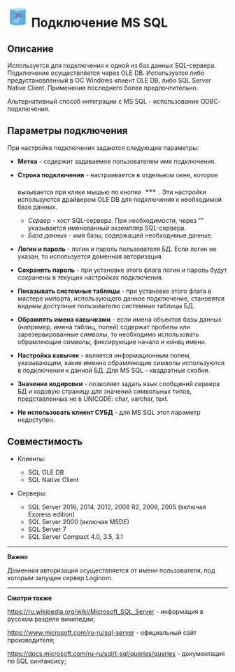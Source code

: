 # ![](../../../media/app/icons/vendors/mssqloledbunidacdbconnection.svg) Подключение MS SQL

## Описание

Используется для подключения к одной из баз данных SQL-сервера. Подключение осуществляется через OLE DB. Используется либо предустановленный в ОС Windows клиент OLE DB, либо SQL Server Native Client. Применение последнего более предпочтительно.

Альтернативный способ интеграции с MS SQL - использование ODBC-подключения.

## Параметры подключения

При настройке подключения задаются следующие параметры:

* **Метка** - содержит задаваемое пользователем имя подключения.

* **Строка подключения** - настраивается в отдельном окне, которое вызывается при клике мышью по кнопке ![](../../../media/app/icons/toolbar_18/browse.svg). Эти настройки используются драйвером OLE DB для подключения к необходимой базе данных.
    * *Сервер* - хост SQL-сервера. При необходимости, через "" указывается именованный экземпляр SQL-сервера.
    * *База данных* - имя базы, содержащей необходимые данные.

* **Логин и пароль** - логин и пароль пользователя БД. Если логин не указан, то используется доменная авторизация.

* **Сохранять пароль** - при установке этого флага логин и пароль будут сохранены в текущих настройках подключения.

* **Показывать системные таблицы** - при установке этого флага в мастере импорта, использующего данное подключение, становятся видимы доступные пользователю системные таблицы БД.

* **Обрамлять имена кавычками** - если имена объектов базы данных (например, имена таблиц, полей) содержат пробелы или зарезервированные символы, то необходимо использовать обрамляющие символы, фиксирующие начало и конец имени.

* **Настройка кавычек** - является информационным полем, указывающим, какие именно обрамляющие символы используются в подключении к данной БД. Для MS SQL - квадратные скобки.

* **Значение кодировки** - позволяет задать язык сообщений сервера БД и кодовую страницу для значений символьных типов, представленных не в UNICODE: char, varchar, text.

* **Не использовать клиент СУБД** - для MS SQL этот параметр недоступен.

## Совместимость

* Клиенты:
    * SQL OLE DB
    * SQL Native Client

* Серверы:
    * SQL Server 2016, 2014, 2012, 2008 R2, 2008, 2005 (включая Express edition)
    * SQL Server 2000 (включая MSDE)
    * SQL Server 7
    * SQL Server Compact 4.0, 3.5, 3.1

---  

**Важно**

Доменная авторизация осуществляется от имени пользователя, под которым запущен сервер Loginom. 

---  

**Смотри также**

https://ru.wikipedia.org/wiki/Microsoft_SQL_Server - информация в русском разделе википедии;

https://www.microsoft.com/ru-ru/sql-server - официальный сайт производителя;

https://docs.microsoft.com/ru-ru/sql/t-sql/queries/queries - документация по SQL синтаксису;

